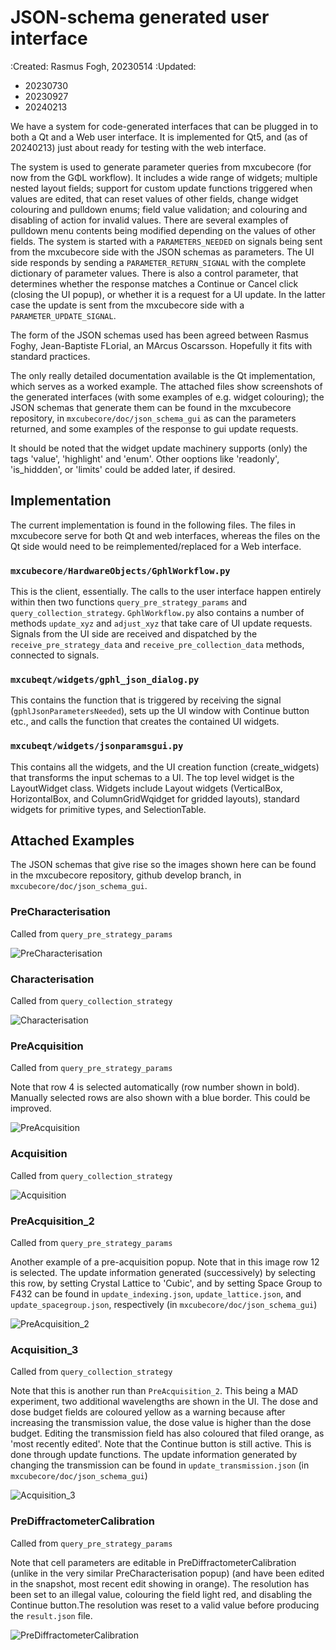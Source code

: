 # JSON-schema generated user interface

:Created: Rasmus Fogh, 20230514
:Updated:
  - 20230730
  - 20230927
  - 20240213

We have a system for code-generated interfaces that can be plugged in to both a Qt and a Web user interface. It is implemented for Qt5, and (as of 20240213) just about ready for testing with the web interface.

The system is used to generate parameter queries from mxcubecore (for now from the GΦL workflow). It includes a wide range of widgets; multiple nested layout fields; support for custom update functions triggered when values are edited, that can reset values of other fields, change widget colouring and pulldown enums; field value validation; and colouring and disabling of action for invalid values. There are several examples of pulldown menu contents being modified depending on the values of other fields. The system is started with a `PARAMETERS_NEEDED` on signals being sent from the mxcubecore side with the JSON schemas as parameters. The UI side responds by sending a `PARAMETER_RETURN_SIGNAL` with the complete dictionary of parameter values. There is also a control parameter, that determines whether the response matches a Continue or Cancel click (closing the UI popup), or whether it is a request for a UI update. In the latter case the update is sent from the mxcubecore side with a `PARAMETER_UPDATE_SIGNAL`.

The form of the JSON schemas used has been agreed between Rasmus Foghy, Jean-Baptiste FLorial, an MArcus Oscarsson. Hopefully it fits with standard practices.

The only really detailed documentation available is the Qt implementation, which serves as a worked example. The attached files show screenshots of the generated interfaces (with some examples of e.g. widget colouring); the JSON schemas that generate them can be found in the mxcubecore repository, in `mxcubecore/doc/json_schema_gui` as can the parameters returned, and some examples of the response to gui update requests.

It should be noted that the widget update machinery supports (only) the tags 'value', 'highlight' and 'enum'. Other ooptions like 'readonly', 'is_hiddden', or 'limits' could be added later, if desired.


## Implementation

The current implementation is found in the following files. The files in mxcubecore serve for both Qt and web interfaces, whereas the files on the Qt side would need to be reimplemented/replaced for a Web interface.


### `mxcubecore/HardwareObjects/GphlWorkflow.py`

This is the client, essentially. The calls to the user interface happen entirely within then two functions `query_pre_strategy_params` and `query_collection_strategy`. `GphlWorkflow.py` also contains a number of methods `update_xyz` and `adjust_xyz` that take care of UI update requests. Signals from the UI side are received and dispatched by the `receive_pre_strategy_data` and `receive_pre_collection_data` methods, connected to signals.


### `mxcubeqt/widgets/gphl_json_dialog.py`

This contains the function that is triggered by receiving the signal (`gphlJsonParametersNeeded`), sets up the UI window with Continue button etc., and calls the function that creates the contained UI widgets.


### `mxcubeqt/widgets/jsonparamsgui.py`

This contains all the widgets, and the UI creation function (create_widgets) that transforms the input schemas to a UI. The top level widget is the LayoutWidget class. Widgets include Layout widgets (VerticalBox, HorizontalBox, and ColumnGridWqidget for gridded layouts), standard widgets for primitive types, and SelectionTable.


## Attached Examples

The JSON schemas that give rise so the images shown here can be found in the mxcubecore repository, github develop branch, in `mxcubecore/doc/json_schema_gui`.


### PreCharacterisation

Called from `query_pre_strategy_params`

![PreCharacterisation](/assets/pre-characterisation.jpeg)


### Characterisation

Called from `query_collection_strategy`

![Characterisation](/assets/characterisation.jpeg)


### PreAcquisition

Called from `query_pre_strategy_params`

Note that row 4 is selected automatically (row number shown in bold). Manually selected rows are also shown with a blue border. This could be improved.

![PreAcquisition](/assets/pre-acquisition.jpeg)


### Acquisition

Called from `query_collection_strategy`

![Acquisition](/assets/acquisition.jpeg)


### PreAcquisition_2

Called from `query_pre_strategy_params`

Another example of a pre-acquisition popup. Note that in this image row 12 is selected. The update information generated (successively) by selecting this row, by setting Crystal Lattice to 'Cubic', and by setting Space Group to F432 can be found in `update_indexing.json`, `update_lattice.json`, and `update_spacegroup.json`, respectively (in `mxcubecore/doc/json_schema_gui`)

![PreAcquisition_2](/assets/pre-acquisition-2.jpeg)


### Acquisition_3

Called from `query_collection_strategy`

Note that this is another run than `PreAcquisition_2`. This being a MAD experiment, two additional wavelengths are shown in the UI.
The dose and dose budget fields are coloured yellow as a warning because after increasing the transmission value, the dose value is higher than the dose budget. Editing the transmission field has also coloured that filed orange, as 'most recently edited'. Note that the Continue button is still active. This is done through update functions. The update information generated by changing the transmission can be found in `update_transmission.json` (in `mxcubecore/doc/json_schema_gui`)

![Acquisition_3](/assets/acquisition-3.jpeg)


### PreDiffractometerCalibration

Called from `query_pre_strategy_params`

Note that cell parameters are editable in PreDiffractometerCalibration (unlike in the very similar PreCharacterisation popup) (and have been edited in the snapshot, most recent edit showing in orange). The resolution has been set to an illegal value, colouring the field light red, and disabling the Continue button.The resolution was reset to a valid value before producing the `result.json` file.

![PreDiffractometerCalibration](/assets/pre-diffractometer-calibration.jpeg)
